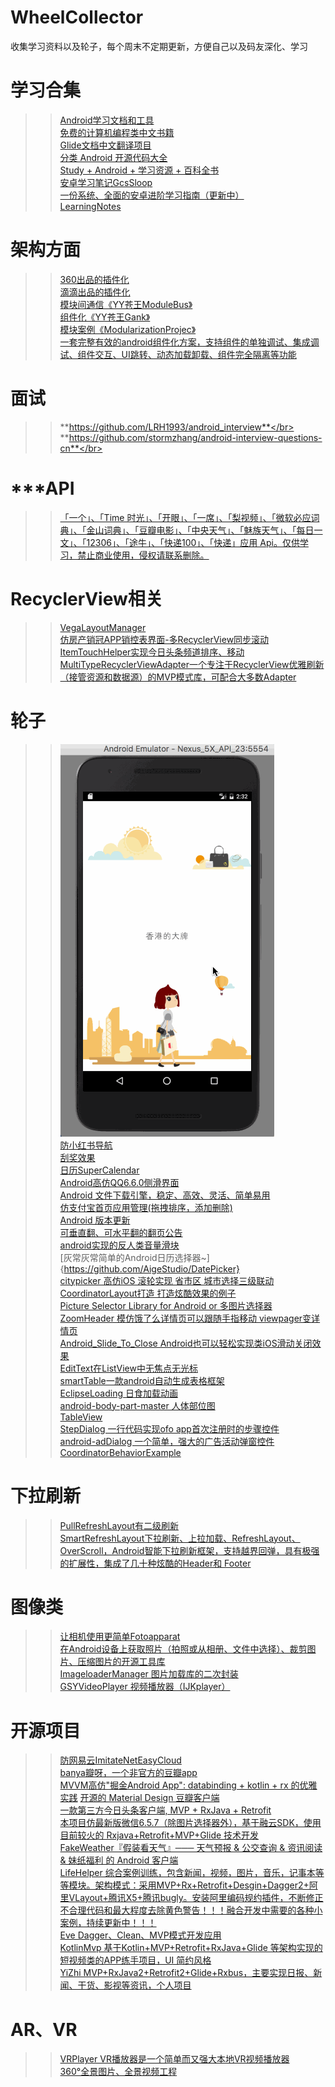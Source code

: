 # WheelCollector
收集学习资料以及轮子，每个周末不定期更新，方便自己以及码友深化、学习



**学习合集**
==
>>[Android学习文档和工具](https://github.com/foxleezh/AndroidDoc)</br>
>>[免费的计算机编程类中文书籍](https://github.com/justjavac/free-programming-books-zh_CN)</br>
>>[Glide文档中文翻译项目](https://github.com/Muyangmin/glide-docs-cn)</br>
>>[分类 Android 开源代码大全](https://github.com/XXApple/AndroidLibs)</br>
>>[Study + Android + 学习资源 + 百科全书](https://github.com/Freelander/Android_Data)</br>
>>[安卓学习笔记GcsSloop](https://github.com/GcsSloop/AndroidNote)</br>
>>[一份系统、全面的安卓进阶学习指南（更新中）](https://github.com/iwannabetop/Awesome-Android-Learning-Guide)</br>
>>[LearningNotes](https://github.com/francistao/LearningNotes)</br>

架构方面
==
>> [360出品的插件化](https://github.com/Qihoo360/RePlugin)</br>
>> [滴滴出品的插件化](https://github.com/didi/VirtualAPK)</br>
>>[模块间通信《YY苍王ModuleBus》](https://github.com/cangwang/ModuleBus)</br>
>>[组件化《YY苍王Gank》](https://github.com/cangwang/Gank)</br>
>>[模块案例《ModularizationProjec》](https://github.com/BaronZ88/t)</br>
>>[一套完整有效的android组件化方案，支持组件的单独调试、集成调试、组件交互、UI跳转、动态加载卸载、组件完全隔离等功能](https://github.com/luojilab/DDComponentForAndroid)</br>



面试
==
>>**https://github.com/LRH1993/android_interview**</br>
>>**https://github.com/stormzhang/android-interview-questions-cn**</br>

***API
==

>> [「一个」、「Time 时光」、「开眼」、「一席」、「梨视频」、「微软必应词典」、「金山词典」、「豆瓣电影」、「中央天气」、「魅族天气」、「每日一文」、「12306」、「途牛」、「快递100」、「快递」应用 Api。仅供学习，禁止商业使用，侵权请联系删除。](https://github.com/jokermonn/-Api)</br>


RecyclerView相关
==
>>[VegaLayoutManager](https://github.com/xmuSistone/VegaLayoutManager)</br>
>>[仿房产销冠APP销控表界面-多RecyclerView同步滚动](https://github.com/GitLqr/TopsalesSellControlTableDemo)</br>
>> [ItemTouchHelper实现今日头条频道排序、移动 ](https://github.com/YoKeyword/ItemTouchHelperDemo)</br>
>>[MultiTypeRecyclerViewAdapter一个专注于RecyclerView优雅刷新（接管资源和数据源）的MVP模式库，可配合大多数Adapter](https://github.com/crazysunj/MultiTypeRecyclerViewAdapter)</br>

轮子
==
>>![防小红书](https://raw.githubusercontent.com/Troll4it/WheelCollector/master/%E4%BB%BF%E5%B0%8F%E7%BA%A2%E4%B9%A6.gif)</br>
[防小红书导航](https://github.com/diamondlin2016/Parallaxlayoutinflater)</br>
>>[刮奖效果](https://github.com/D-clock/ScratchView)</br>
>>[日历SuperCalendar](https://github.com/MagicMashRoom/SuperCalendar)</br>
>>[Android高仿QQ6.6.0侧滑界面](https://github.com/Android-Mu/DrawerLayoutQQ)</br>
>>[Android 文件下载引擎，稳定、高效、灵活、简单易用](https://github.com/lingochamp/FileDownloader)</br>
>>[仿支付宝首页应用管理(拖拽排序，添加删除)](https://github.com/ywanhzy/MenuManage-Imitate-Alipay)</br>
>>[ Android 版本更新 ](https://github.com/WVector/AppUpdate)</br>
>>[可垂直翻、可水平翻的翻页公告](https://github.com/sfsheng0322/MarqueeView)</br>
>>[android实现的反人类音量滑块](https://github.com/shellljx/FuckingVolumeSlider)</br>
>>[灰常灰常简单的Android日历选择器~]{https://github.com/AigeStudio/DatePicker}</br>
>>[citypicker 高仿iOS 滚轮实现 省市区 城市选择三级联动](https://github.com/crazyandcoder/citypicker)</br>
>>[CoordinatorLayout打造 打造炫酷效果的例子](https://github.com/gdutxiaoxu/CoordinatorLayoutExample)</br>
>>[Picture Selector Library for Android or 多图片选择器](https://github.com/LuckSiege/PictureSelector)</br>
>>[ZoomHeader 模仿饿了么详情页可以跟随手指移动 viewpager变详情页](https://github.com/githubwing/ZoomHeader)</br>
>>[Android_Slide_To_Close Android也可以轻松实现类iOS滑动关闭效果](https://github.com/yuanhoujun/Android_Slide_To_Close)</br>
>>[EditText在ListView中无焦点无光标](https://github.com/laole918/EditTextInListAndRecyclerView)</br>
>>[smartTable一款android自动生成表格框架](https://github.com/huangyanbin/smartTable)</br>
>>[EclipseLoading 日食加载动画](https://github.com/Bakumon/EclipseLoading)</br>
>>[android-body-part-master 人体部位图](https://github.com/crystalchi/android-body-part-master)</br>
>>[TableView](https://github.com/evrencoskun/TableView)</br>
>>[StepDialog 一行代码实现ofo app首次注册时的步骤控件](https://github.com/guangzq/StepDialog)</br>
>>[android-adDialog 一个简单，强大的广告活动弹窗控件](https://github.com/yipianfengye/android-adDialog)</br>
>>[CoordinatorBehaviorExample](https://github.com/saulmm/CoordinatorBehaviorExample)</br>

下拉刷新
==
>>[PullRefreshLayout有二级刷新](https://github.com/genius158/PullRefreshLayout)</br>
>>[SmartRefreshLayout下拉刷新、上拉加载、RefreshLayout、OverScroll，Android智能下拉刷新框架，支持越界回弹，具有极强的扩展性，集成了几十种炫酷的Header和 Footer](https://github.com/scwang90/SmartRefreshLayout)</br>


图像类
==
>>[让相机使用更简单Fotoapparat]( https://github.com/Fotoapparat/Fotoapparat)</br>
>>[在Android设备上获取照片（拍照或从相册、文件中选择）、裁剪图片、压缩图片的开源工具库](https://github.com/crazycodeboy/TakePhoto)</br>
>>[ImageloaderManager 图片加载库的二次封装](https://github.com/JuHonggang/ImageloaderManager)</br>
>>[GSYVideoPlayer 视频播放器（IJKplayer）](https://github.com/CarGuo/GSYVideoPlayer)</br>

开源项目
==
>>[防网易云ImitateNetEasyCloud](https://github.com/Limuyang1013/ImitateNetEasyCloud)</br>
>>[banya瓣呀，一个非官方的豆瓣app](https://github.com/forezp/banya)</br>
>>[MVVM高仿"掘金Android App": databinding + kotlin + rx 的优雅实践](https://github.com/fashare2015/MVVM-JueJin)</b------r>
>>[开源的 Material Design 豆瓣客户端](https://github.com/DreaminginCodeZH/Douya)</br>
>>[一款第三方今日头条客户端, MVP + RxJava + Retrofit](https://github.com/iMeiji/Toutiao)</br>
>>[本项目仿最新版微信6.5.7（除图片选择器外），基于融云SDK，使用目前较火的 Rxjava+Retrofit+MVP+Glide 技术开发](https://github.com/GitLqr/LQRWeChat)</br>
>>[FakeWeather『假装看天气』─── 天气预报 & 公交查询 & 资讯阅读 & 妹纸福利 的 Android 客户端](https://github.com/li-yu/FakeWeather)</br>
>>[LifeHelper 综合案例训练，包含新闻，视频，图片，音乐，记事本等等模块。架构模式：采用MVP+Rx+Retrofit+Desgin+Dagger2+阿里VLayout+腾讯X5+腾讯bugly。安装阿里编码规约插件，不断修正不合理代码和最大程度去除黄色警告！！！融合开发中需要的各种小案例，持续更新中！！！](https://github.com/yangchong211/LifeHelper)</br>
>>[Eve Dagger、Clean、MVP模式开发应用](https://github.com/BobEve/Eve)</br>
>>[KotlinMvp 基于Kotlin+MVP+Retrofit+RxJava+Glide 等架构实现的短视频类的APP练手项目，UI 简约风格](https://github.com/git-xuhao/KotlinMvp)</br>
>>[YiZhi MVP+RxJava2+Retrofit2+Glide+Rxbus，主要实现日报、新闻、干货、影视等资讯，个人项目](https://github.com/Horrarndoo/YiZhi)</br>

AR、VR
==
>>[VRPlayer VR播放器是一个简单而又强大本地VR视频播放器](https://github.com/wheat7/VRPlayer)</br>
>>[360°全景图片、全景视频工程](https://github.com/sfsheng0322/DroidVR)</br>


